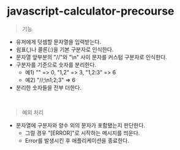 # javascript-calculator-precourse

> 기능
- 유저에게 덧셈할 문자열을 입력받는다.
- 쉼표(,)나 콜론(:)을 기본 구분자로 인식한다.
- 문자열 앞부분의 "//"와 "\n" 사이 문자를 커스텀 구분자로 인식한다.
- 구분자를 기준으로 숫자를 분리한다.  
    - 예1) "" => 0, "1,2" => 3, "1,2:3" => 6  
    - 예2) "//;\n1;2;3" => 6
- 분리한 숫자들을 전부 더한다.
<br>

> 예외 처리
- 문자열에 구분자와 양수 외의 문자가 포함됐는지 판단한다.
    - 그럴 경우 "[ERROR]"로 시작하는 메시지를 띄운다.
    - Error를 발생시킨 후 애플리케이션을 종료한다.